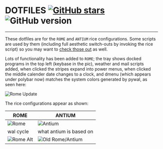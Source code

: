 # DOTFILES [![GitHub stars](https://img.shields.io/github/stars/VivaCaligula/DOTFILES.svg)](https://github.com/VivaCaligula/DOTFILES/stargazers) ![GitHub version](https://img.shields.io/badge/version-2.0.1-red.svg)
---
These dotfiles are for the `ROME` and `ANTIUM` rice configurations. Some scripts are used by them (including full aesthetic switch-outs by invoking the rice script) so you may want to [check those out](https://github.com/VivaCaligula/SCRIPTS) as well. 

Lots of functionality has been added to `ROME`; the tray shows docked programs in the top left (keybase in the pic), weather and mail scripts added, when clicked the stripes expand into power menus, when clicked the middle calender date changes to a clock, and dmenu (which appears under polybar now) matches the system colors generated by pywal, as seen here:

![Rome Update](https://i.imgur.com/vI3JGmb.png)

The rice configurations appear as shown:

ROME | ANTIUM
--- | ---
![Rome](https://i.imgur.com/QCoNqal.png) | ![Antium](https://i.imgur.com/IOtOZK6.png)
wal cycle | what antium is based on
![Rome Alt](https://i.imgur.com/SttYDkZ.png) | ![Old Rome/Antium](https://i.imgur.com/H4tjr24.png)
